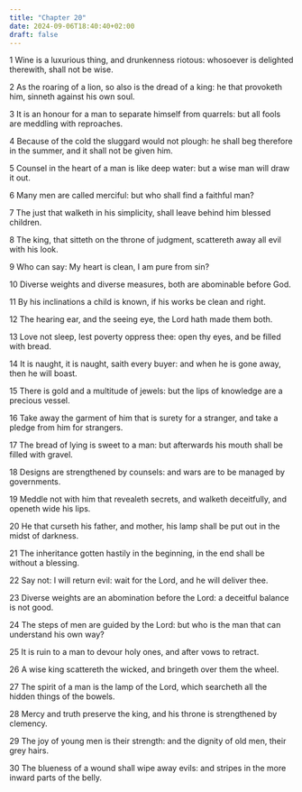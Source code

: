 ```yaml
---
title: "Chapter 20"
date: 2024-09-06T18:40:40+02:00
draft: false
---
```




1 Wine is a luxurious thing, and drunkenness riotous: whosoever is delighted therewith, shall not be wise.

2 As the roaring of a lion, so also is the dread of a king: he that provoketh him, sinneth against his own soul.

3 It is an honour for a man to separate himself from quarrels: but all fools are meddling with reproaches.

4 Because of the cold the sluggard would not plough: he shall beg therefore in the summer, and it shall not be given him.

5 Counsel in the heart of a man is like deep water: but a wise man will draw it out.

6 Many men are called merciful: but who shall find a faithful man?

7 The just that walketh in his simplicity, shall leave behind him blessed children.

8 The king, that sitteth on the throne of judgment, scattereth away all evil with his look.

9 Who can say: My heart is clean, I am pure from sin?

10 Diverse weights and diverse measures, both are abominable before God.

11 By his inclinations a child is known, if his works be clean and right.

12 The hearing ear, and the seeing eye, the Lord hath made them both.

13 Love not sleep, lest poverty oppress thee: open thy eyes, and be filled with bread.

14 It is naught, it is naught, saith every buyer: and when he is gone away, then he will boast.

15 There is gold and a multitude of jewels: but the lips of knowledge are a precious vessel.

16 Take away the garment of him that is surety for a stranger, and take a pledge from him for strangers.

17 The bread of lying is sweet to a man: but afterwards his mouth shall be filled with gravel.

18 Designs are strengthened by counsels: and wars are to be managed by governments.

19 Meddle not with him that revealeth secrets, and walketh deceitfully, and openeth wide his lips.

20 He that curseth his father, and mother, his lamp shall be put out in the midst of darkness.

21 The inheritance gotten hastily in the beginning, in the end shall be without a blessing.

22 Say not: I will return evil: wait for the Lord, and he will deliver thee.

23 Diverse weights are an abomination before the Lord: a deceitful balance is not good.

24 The steps of men are guided by the Lord: but who is the man that can understand his own way?

25 It is ruin to a man to devour holy ones, and after vows to retract.

26 A wise king scattereth the wicked, and bringeth over them the wheel.

27 The spirit of a man is the lamp of the Lord, which searcheth all the hidden things of the bowels.

28 Mercy and truth preserve the king, and his throne is strengthened by clemency.

29 The joy of young men is their strength: and the dignity of old men, their grey hairs.

30 The blueness of a wound shall wipe away evils: and stripes in the more inward parts of the belly.

